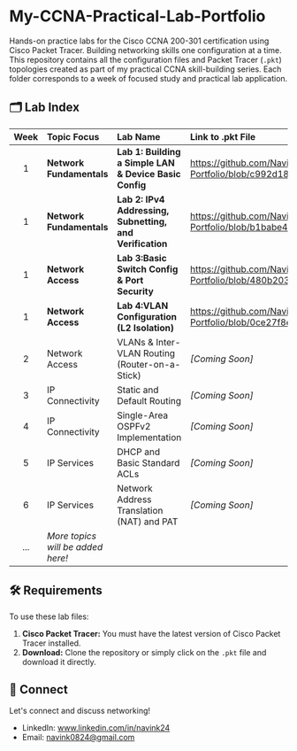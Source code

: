 # My-CCNA-Practical-Lab-Portfolio
Hands-on practice labs for the Cisco CCNA 200-301 certification using Cisco Packet Tracer. Building networking skills one configuration at a time.
This repository contains all the configuration files and Packet Tracer (`.pkt`) topologies created as part of my practical CCNA skill-building series. Each folder corresponds to a week of focused study and practical lab application.

## 🗂️ Lab Index

| Week | Topic Focus | Lab Name | Link to .pkt File |
| :---: | :--- | :--- | :--- |
| 1 | **Network Fundamentals** | **Lab 1: Building a Simple LAN & Device Basic Config** | https://github.com/Navink24/My-CCNA-Practical-Lab-Portfolio/blob/c992d189c8687aefbd6e9e05549922a4c4d55fd2/Basic_Router_Config.pkt |
| 1 | **Network Fundamentals** | **Lab 2: IPv4 Addressing, Subnetting, and Verification**| https://github.com/Navink24/My-CCNA-Practical-Lab-Portfolio/blob/b1babe48a209d76914ca9ed796cb44bcaeab9247/IPv4%20Subnetting.pkt |
|1 | **Network Access** | **Lab 3:Basic Switch Config & Port Security** | https://github.com/Navink24/My-CCNA-Practical-Lab-Portfolio/blob/480b2033e44524f2695d87ad9b90810b4f5aca8d/Port_Security_Restrict.pkt |
|1 | **Network Access** | **Lab 4:VLAN Configuration (L2 Isolation)** | https://github.com/Navink24/My-CCNA-Practical-Lab-Portfolio/blob/0ce27f8e2a86476df8fb4a4f9865604fd61ac3db/VLAN_Isolation.pkt |
| 2 | Network Access | VLANs & Inter-VLAN Routing (Router-on-a-Stick) | *[Coming Soon]* |
| 3 | IP Connectivity | Static and Default Routing | *[Coming Soon]* |
| 4 | IP Connectivity | Single-Area OSPFv2 Implementation | *[Coming Soon]* |
| 5 | IP Services | DHCP and Basic Standard ACLs | *[Coming Soon]* |
| 6 | IP Services | Network Address Translation (NAT) and PAT | *[Coming Soon]* |
| ... | *More topics will be added here!* | | |
## 🛠️ Requirements

To use these lab files:

1.  **Cisco Packet Tracer:** You must have the latest version of Cisco Packet Tracer installed.
2.  **Download:** Clone the repository or simply click on the `.pkt` file and download it directly.

## 🤝 Connect

Let's connect and discuss networking!

* LinkedIn: www.linkedin.com/in/navink24
 *  Email: navink0824@gmail.com

